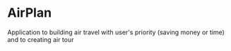 # AirPlan
Application to building air travel with user's priority (saving money or time) and to creating air tour
